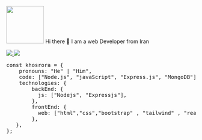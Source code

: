   <p>
   <img src="https://media.giphy.com/media/THCpwnKXcdlIc/giphy.gif" width="100" />
      Hi there 👋
            I am a web Developer from Iran
  </p>
<!--   <img src="https://media.giphy.com/media/yPhqlJccIOaru/giphy.gif" width="50" /> -->
  <a href="https://www.linkedin.com/in/khosro-rasouli-aaa66182/">
      <img src="https://img.shields.io/badge/LinkedIn-blue" />
  </a>
   <a href="https://www.instagram.com/khosro_r.a/">
      <img src="https://img.shields.io/badge/Instagram-red" />
  </a>

<pre>
const khosrora = {     
    pronouns: "He" | "Him",     
    code: ["Node.js", "javaScript", "Express.js", "MongoDB"],     
    technologies: {             
        backEnd: {             
          js: ["Nodejs", "Expressjs"],             
        },         
        frontEnd: {             
          web: ["html","css","bootstrap" , "tailwind" , "reactjs" , "nextjs"],         
        },         
   },     
};
</pre>





<!--
**khosrora/khosrora** is a ✨ _special_ ✨ repository because its `README.md` (this file) appears on your GitHub profile.

Here are some ideas to get you started:

- 🔭 I’m currently working on ...
- 🌱 I’m currently learning ...
- 👯 I’m looking to collaborate on ...
- 🤔 I’m looking for help with ...
- 💬 Ask me about ...
- 📫 How to reach me: ...
- 😄 Pronouns: ...
- ⚡ Fun fact: ...
-->

